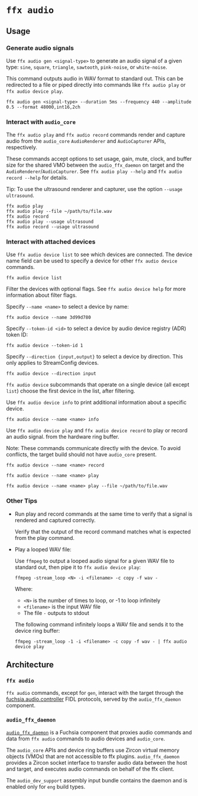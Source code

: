# `ffx audio`

## Usage

### Generate audio signals

Use `ffx audio gen <signal-type>` to generate an audio signal of a given type:
`sine`, `square`, `triangle`, `sawtooth`, `pink-noise`, or `white-noise`.

This command outputs audio in WAV format to standard out. This can be redirected
to a file or piped directly into commands like `ffx audio play` or `ffx audio
device play`.

```posix-terminal
ffx audio gen <signal-type> --duration 5ms --frequency 440 --amplitude 0.5 --format 48000,int16,2ch
```

### Interact with `audio_core`

The `ffx audio play` and `ffx audio record` commands render and capture audio
from the `audio_core` `AudioRenderer` and `AudioCapturer` APIs, respectively.

These commands accept options to set usage, gain, mute, clock, and buffer size
for the shared VMO between the `audio_ffx_daemon` on target and the
`AudioRenderer`/`AudioCapturer`. See `ffx audio play --help` and
`ffx audio record --help` for details.

Tip: To use the ultrasound renderer and capturer, use the option `--usage
ultrasound`.

```posix-terminal
ffx audio play
ffx audio play --file ~/path/to/file.wav
ffx audio record
ffx audio play --usage ultrasound
ffx audio record --usage ultrasound
```

### Interact with attached devices

Use `ffx audio device list` to see which devices are connected. The device name
field can be used to specify a device for other `ffx audio device` commands.

```posix-terminal
ffx audio device list
```

Filter the devices with optional flags. See `ffx audio device help` for
more information about filter flags.

Specify `--name <name>` to select a device by name:

```
ffx audio device --name 3d99d780
```

Specify `--token-id <id>` to select a device by audio device registry (ADR)
token ID:

```
ffx audio device --token-id 1
```

Specify `--direction {input,output}` to select a device by direction.
This only applies to StreamConfig devices.

```
ffx audio device --direction input
```

`ffx audio device` subcommands that operate on a single device (all except `list`)
choose the first device in the list, after filtering.

Use `ffx audio device info` to print additional information about a specific
device.

```posix-terminal
ffx audio device --name <name> info
```

Use `ffx audio device play` and `ffx audio device record` to play or record an
audio signal. from the hardware ring buffer.

Note: These commands communicate directly with the device. To avoid conflicts,
the target build should not have `audio_core` present.

```posix-terminal
ffx audio device --name <name> record
```

```posix-terminal
ffx audio device --name <name> play
```

```posix-terminal
ffx audio device --name <name> play --file ~/path/to/file.wav
```

### Other Tips

* Run play and record commands at the same time to verify that a signal is
  rendered and captured correctly.

  Verify that the output of the record command matches what is expected from
  the play command.

* Play a looped WAV file:

  Use `ffmpeg` to output a looped audio signal for a given WAV file to standard
  out, then pipe it to `ffx audio device play`:

  ```posix-terminal
  ffmpeg -stream_loop <N> -i <filename> -c copy -f wav -
  ```

  Where:

  * `<N>` is the number of times to loop, or -1 to loop infinitely
  * `<filename>` is the input WAV file
  * The file `-` outputs to stdout

  The following command infinitely loops a WAV file and sends it to the device
  ring buffer:

  ```posix-terminal
  ffmpeg -stream_loop -1 -i <filename> -c copy -f wav - | ffx audio device play
  ```

## Architecture

### `ffx audio`

`ffx audio` commands, except for `gen`, interact with the target through the
[fuchsia.audio.controller][fidl-fuchsia-audio-controller] FIDL protocols, served
by the `audio_ffx_daemon` component.

### `audio_ffx_daemon`

[`audio_ffx_daemon`][ffxdaemon] is a Fuchsia component that proxies audio
commands and data from `ffx audio` commands to audio devices and `audio_core`.

The `audio_core` APIs and device ring buffers use Zircon virtual memory objects
(VMOs) that are not accessible to ffx plugins. `audio_ffx_daemon` provides
a Zircon socket interface to transfer audio data between the host and target,
and executes audio commands on behalf of the ffx client.

The `audio_dev_support` assembly input bundle contains the daemon and is enabled
only for `eng` build types.

[fidl-fuchsia-audio-controller]: //sdk/fidl/fuchsia.audio.controller
[ffxdaemon]: //src/media/audio/services/ffxdaemon
